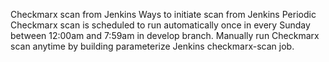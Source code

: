 Checkmarx scan from Jenkins
Ways to initiate scan from Jenkins
Periodic Checkmarx scan is scheduled to run automatically once in every Sunday between 12:00am and 7:59am in develop branch.
Manually run Checkmarx scan anytime by building parameterize Jenkins checkmarx-scan job.